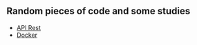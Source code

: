 ## Random pieces of code and some studies

- [API Rest](https://github.com/l4ur4oliveira/samples/tree/master/api-rest)
- [Docker](https://github.com/l4ur4oliveira/samples/tree/master/docker)
